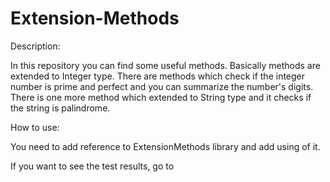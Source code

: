 # Extension-Methods
Description:

In this repository you can find some useful methods. Basically methods are extended to Integer type.
There are methods which check if the integer number is prime and perfect and you can summarize the number's digits.
There is one more method which extended to String type and it checks if the string is palindrome.

How to use:

You need to add reference to ExtensionMethods library and add using of it.

If you want to see the test results, go to 
